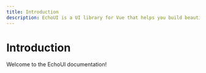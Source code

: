 ```yaml
---
title: Introduction
description: EchoUI is a UI library for Vue that helps you build beautiful and accessible user interfaces.
---
```


# Introduction

Welcome to the EchoUI documentation!